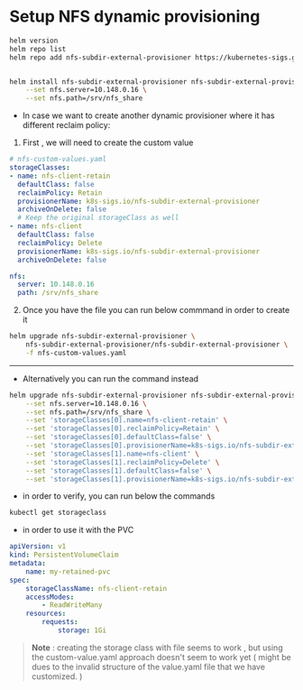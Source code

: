 # Setup NFS dynamic provisioning 
```bash 
helm version 
helm repo list 
helm repo add nfs-subdir-external-provisioner https://kubernetes-sigs.github.io/nfs-subdir-external-provisioner/


helm install nfs-subdir-external-provisioner nfs-subdir-external-provisioner/nfs-subdir-external-provisioner \
    --set nfs.server=10.148.0.16 \
    --set nfs.path=/srv/nfs_share
```
* In case we want to create another dynamic provisioner where it has different reclaim policy: 

1. First , we will need to create the custom value 
```yaml
# nfs-custom-values.yaml
storageClasses:
- name: nfs-client-retain
  defaultClass: false
  reclaimPolicy: Retain
  provisionerName: k8s-sigs.io/nfs-subdir-external-provisioner
  archiveOnDelete: false
  # Keep the original storageClass as well
- name: nfs-client
  defaultClass: false
  reclaimPolicy: Delete
  provisionerName: k8s-sigs.io/nfs-subdir-external-provisioner
  archiveOnDelete: false

nfs:
  server: 10.148.0.16
  path: /srv/nfs_share
```
2. Once you have the file you can run below commmand in order to create it 
```bash 
helm upgrade nfs-subdir-external-provisioner \
    nfs-subdir-external-provisioner/nfs-subdir-external-provisioner \
    -f nfs-custom-values.yaml
```
*** 
* Alternatively you can run the command instead 
```bash 
helm upgrade nfs-subdir-external-provisioner nfs-subdir-external-provisioner/nfs-subdir-external-provisioner \
    --set nfs.server=10.148.0.16 \
    --set nfs.path=/srv/nfs_share \
    --set 'storageClasses[0].name=nfs-client-retain' \
    --set 'storageClasses[0].reclaimPolicy=Retain' \
    --set 'storageClasses[0].defaultClass=false' \
    --set 'storageClasses[0].provisionerName=k8s-sigs.io/nfs-subdir-external-provisioner' \
    --set 'storageClasses[1].name=nfs-client' \
    --set 'storageClasses[1].reclaimPolicy=Delete' \
    --set 'storageClasses[1].defaultClass=false' \
    --set 'storageClasses[1].provisionerName=k8s-sigs.io/nfs-subdir-external-provisioner'
```
* in order to verify, you can run below the commands
```bash 
kubectl get storageclass 
```
* in order to use it with the PVC 
```yaml
apiVersion: v1
kind: PersistentVolumeClaim
metadata: 
    name: my-retained-pvc
spec:   
    storageClassName: nfs-client-retain
    accessModes: 
        - ReadWriteMany
    resources: 
        requests: 
            storage: 1Gi
```
> **Note** : creating the storage class with file seems to work , but using the custom-value.yaml approach doesn't seem to work yet ( might be dues to the invalid structure of the value.yaml file that we have customized. )